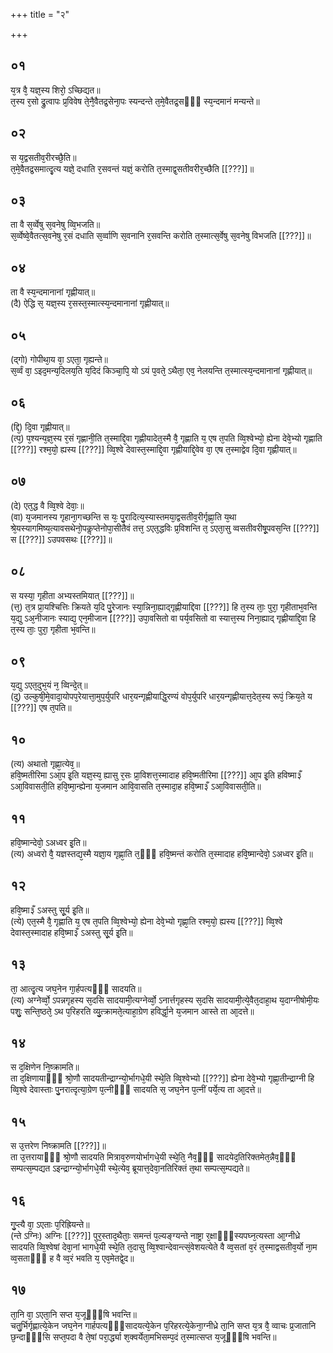 +++
title = "२"

+++
## ०१
य᳘त्र वै᳘ यज्ञ᳘स्य शिरो᳘ ऽच्छिद्यत॥  
त᳘स्य र᳘सो द्रु᳘त्वापः प्र᳘विवेष ते᳘नै᳘वैतद्र᳘सेना᳘पः स्यन्दन्ते त᳘मे᳘वैतद्र᳘सᳫँ᳭ स्य᳘न्दमानं मन्यन्ते॥  
## ०२
स य᳘द्वसतीव᳘रीरच्छै᳘ति॥  
त᳘मे᳘वैतद्र᳘समात्दृ᳘त्य यज्ञे᳘ दधाति र᳘सवन्तं यज्ञं᳘ करोति त᳘स्माद्व᳘सतीवरीर᳘च्छैति [[???]]॥  
## ०३
ता वै स᳘र्व्वेषु स᳘वनेषु व्वि᳘भजति॥  
स᳘र्व्वेष्वे᳘वैतत्स᳘वनेषु र᳘सं दधाति स᳘र्व्वाणि स᳘वनानि र᳘सवन्ति करोति त᳘स्मात्स᳘र्वेषु स᳘वनेषु विभजति [[???]]॥  
## ०४
ता वै स्य᳘न्दमानानां गृह्णीयात्॥  
(दै) ऐद्धि स᳘ यज्ञ᳘स्य र᳘सस्त᳘स्मात्स्य᳘न्दमानानां गृह्णीयात्॥  
## ०५
(द्गो) गोपीथा᳘य वा᳘ ऽएता᳘ गृह्यन्ते॥  
स᳘र्व्वं वा᳘ ऽइद᳘मन्य᳘दिलय᳘ति य᳘दिदं किञ्चा᳘पि᳘ यो ऽयं प᳘वते᳘ ऽथैता᳘ एव᳘ नेलयन्ति त᳘स्मात्स्य᳘न्दमानानां गृह्णीयात्॥  
## ०६
(द्दि᳘) दि᳘वा गृह्णीयात्॥  
(त्प᳘) प᳘श्यन्य᳘ज्ञ᳘स्य र᳘सं गृह्णानी᳘ति त᳘स्माद्दि᳘वा गृह्णीयादेत᳘स्मै वै᳘ गृह्णाति य᳘ एष त᳘पति व्वि᳘श्वेभ्यो᳘ ह्येना देवे᳘भ्यो गृह्णाति [[???]] रश्म᳘यो᳘ ह्यस्य [[???]] व्वि᳘श्वे देवास्त᳘स्माद्दि᳘वा गृह्णीयाद्दि᳘वेव वा᳘ एष त᳘स्माद्वेव दि᳘वा गृह्णीयात्॥  
## ०७
(दे) एत᳘द्ध वै व्वि᳘श्वे देवाः᳘॥  
(वा) य᳘जमानस्य गृहाना᳘गच्छन्ति स यः᳘ पु᳘रादित्य᳘स्यास्तमया᳘द्वसतीव᳘रीर्गृह्णा᳘ति य᳘था श्रे᳘यस्यागमिष्य᳘त्यावसथेनो᳘पकॢप्तेनोपा᳘सीतैवं तत्त᳘ ऽएत᳘द्धविः प्र᳘विशन्ति त᳘ ऽएता᳘सु व्वसतीवरीषू᳘पवस᳘न्ति [[???]] स [[???]] ऽउपवसथः [[???]]॥  
## ०८
स यस्या᳘ गृहीता अभ्यस्तमियात् [[???]]॥  
(त्त᳘) त᳘त्र प्रा᳘यश्चित्तिः क्रियते य᳘दि पु᳘रेजानः स्या᳘न्निना᳘ह्याद्गृह्णीयाद्दिवा [[???]] हि त᳘स्य ताः᳘ पुरा᳘ गृहीताभ᳘वन्ति य᳘द्यु ऽअ᳘नीजानः स्याद्य᳘ एन᳘मीजान [[???]] उपा᳘वसितो वा पर्य᳘वसितो वा स्यात्त᳘स्य निना᳘ह्याद् गृह्णीयाद्दि᳘वा हि त᳘स्य ताः᳘ पुरा᳘ गृहीता भ᳘वन्ति॥  
## ०९
य᳘द्यु ऽएत᳘दुभ᳘यं न᳘ व्विन्दे᳘त्॥  
(दु) उल्कुषी᳘मे᳘वादा᳘योपप᳘रेयात्ता᳘मुप᳘र्युपरि धार᳘यन्गृह्णीयाद्धि᳘रण्यं वोप᳘र्युपरि धार᳘यन्गृह्णीयात्त᳘देत᳘स्य रूपं᳘ क्रिय᳘ते य [[???]] एष त᳘पति॥  
## १०
(त्य) अथातो गृह्णा᳘त्येव᳘॥  
हवि᳘ष्मतीरिमा ऽआ᳘प इ᳘ति यज्ञ᳘स्य᳘ ह्यासु र᳘सः प्रा᳘विशत्त᳘स्मादाह हवि᳘ष्मतीरिमा [[???]] आ᳘प इ᳘ति हविष्मा३ँ ऽआ᳘विवासती᳘ति हवि᳘ष्मा᳘न्ह्येना य᳘जमान आवि᳘वासति त᳘स्मादा᳘ह हवि᳘ष्मा३ँ ऽआ᳘विवासती᳘ति॥  
## ११
हवि᳘ष्मान्देवो᳘ ऽअध्वर इ᳘ति॥  
(त्य) अध्वरो वै᳘ यज्ञस्तद्य᳘स्मै यज्ञा᳘य गृह्णा᳘ति त᳘ᳫं᳘ हवि᳘ष्मन्तं करोति त᳘स्मादाह हवि᳘ष्मान्देवो᳘ ऽअध्वर इ᳘ति॥  
## १२
हवि᳘ष्मा३ँ ऽअस्तु सू᳘र्य इ᳘ति॥  
(त्ये) एत᳘स्मै वै᳘ गृह्णाति य᳘ एष त᳘पति व्वि᳘श्वेभ्यो᳘ ह्येना देवे᳘भ्यो गृह्णा᳘ति रश्म᳘यो᳘ ह्यस्य [[???]] व्वि᳘श्वे देवास्त᳘स्मादाह हवि᳘ष्मा३ँ ऽअस्तु सू᳘र्य इ᳘ति॥  
## १३
ता᳘ आत्दृ᳘त्य जघ᳘नेन गा᳘र्हपत्यᳫं᳭ सादयति॥  
(त्य) अग्नेर्व्वो᳘ ऽपन्नगृहस्य स᳘दसि सादयामी᳘त्यग्नेर्व्वो᳘ ऽनार्त्तगृहस्य स᳘दसि सादयामी᳘त्ये᳘वैत᳘दाहा᳘थ य᳘दाग्नीषोमी᳘यः पशुः᳘ सन्ति᳘ष्ठते᳘ ऽथ प᳘रिहरति व्यु᳘त्क्रामते᳘त्याहा᳘ग्रेण हविर्द्धा᳘ने य᳘जमान आस्ते ता आ᳘दत्ते॥  
## १४
स द᳘क्षिणेन नि᳘ष्क्रामति॥  
ता द᳘क्षिणायाᳫं᳭ श्रो᳘णौ सादयतीन्द्राग्न्यो᳘र्भागधे᳘यी स्थे᳘ति व्वि᳘श्वेभ्यो [[???]] ह्येना देवे᳘भ्यो गृह्णा᳘तीन्द्राग्नी हि व्वि᳘श्वे देवास्ताः पु᳘नरात्दृत्या᳘ग्रेण प᳘त्नीᳫं᳭ सादयति स᳘ जघ᳘नेन प᳘त्नीं पर्ये᳘त्य ता आ᳘दत्ते॥  
## १५
स उ᳘त्तरेण निष्क्रामति [[???]]॥  
ता उ᳘त्तरायाᳫं᳭ श्रो᳘णौ सादयति मित्राव᳘रुणयोर्भागधे᳘यी स्थे᳘ति᳘ नैव᳘ᳫं᳘ सादयेद᳘तिरिक्तमेत᳘न्नैव᳘ᳫं᳘ सम्पत्स᳘म्पद्यत ऽइन्द्राग्न्यो᳘र्भागधे᳘यी स्थे᳘त्येव᳘ ब्रूयात्त᳘देवा᳘नतिरिक्तं त᳘था सम्पत्स᳘म्पद्यते॥  
## १६
गु᳘प्त्यै वा᳘ ऽएताः प᳘रिह्रियन्ते॥  
(न्ते ऽग्निः) अग्निः [[???]] पुर᳘स्ताद᳘थैताः᳘ समन्तं प᳘ल्यङ्ग्यन्ते नाष्ट्रा र᳘क्षाᳫं᳭स्यपघ्न᳘त्यस्ता आ᳘ग्नीध्रे सादयति व्वि᳘श्वेषां देवा᳘नां भागधे᳘यी स्थे᳘ति त᳘दासु व्वि᳘श्वान्देवान्त्सं᳘वेशयत्येते वै व्व᳘सतां व᳘रं त᳘स्माद्वसतीव᳘र्यो ना᳘म व्व᳘सताᳫं᳭ ह वै व्व᳘रं भवति य᳘ एव᳘मेतद्वे᳘द॥  
## १७
ता᳘नि वा᳘ ऽएता᳘नि सप्त य᳘जूᳫँ᳭षि भवन्ति॥  
चतु᳘र्भिर्गृह्णात्ये᳘केन जघ᳘नेन गार्हपत्यᳫँ᳭सादयत्ये᳘केन प᳘रिहरत्ये᳘केना᳘ग्नीध्रे ता᳘नि सप्त य᳘त्र वै᳘ व्वाचः प्र᳘जातानि छ᳘न्दाᳫँ᳭सि सप्त᳘पदा वै ते᳘षां परा᳘र्द्ध्या श᳘क्वर्येता᳘मभिसम्प᳘दं त᳘स्मात्सप्त य᳘जूᳫँ᳭षि भवन्ति॥  
